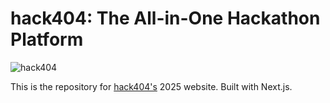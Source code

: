 # hack404: The All-in-One Hackathon Platform

![hack404](httpst://user-images.githubusercontent.com/8325999/149839293-66a15e33-d731-4176-b673-b4d2417b9b1e.png)

This is the repository for [hack404's](https://hack404.dev/) 2025 website. Built with Next.js.
